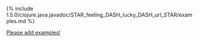 {% include 1.5.0/clojure.java.javadoc/STAR_feeling_DASH_lucky_DASH_url_STAR/examples.md %}

[Please add examples!](https://github.com/arrdem/grimoire/edit/master/_includes/1.6.0/clojure.java.javadoc/STAR_feeling_DASH_lucky_DASH_url_STAR/examples.md)

